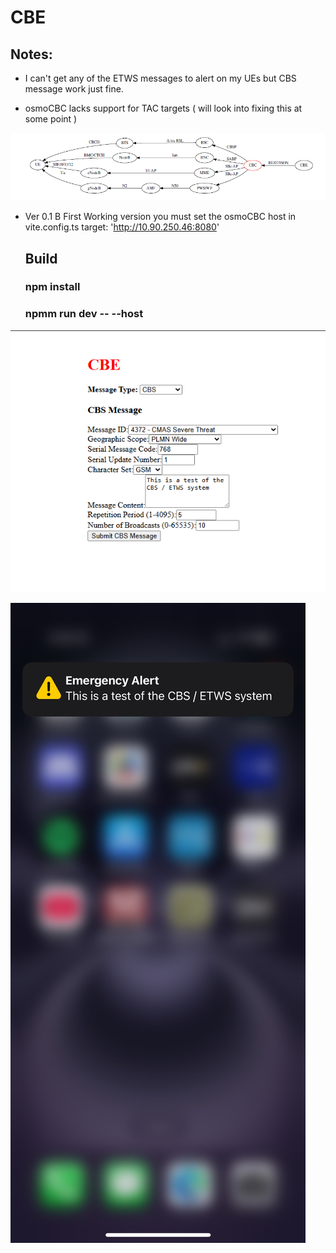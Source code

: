 # CBE

## Notes:

* I can't get any of the ETWS messages to alert on my UEs but CBS message work just fine.
 
* osmoCBC lacks support for TAC targets  ( will look into fixing this at some point )

![alt text](https://github.com/svinson1121/CBE/blob/main/images/CBC-CBE.png)



* Ver 0.1 B   First Working version  you must set the osmoCBC host in vite.config.ts   target: 'http://10.90.250.46:8080'
  ## Build
  ###            npm install
  ###            npmm run dev -- --host

 
![alt text](https://github.com/svinson1121/CBE/blob/main/images/cmwcbe-v01b.png)

![alt text](https://github.com/svinson1121/CBE/blob/main/images/IMG_9145.png)
